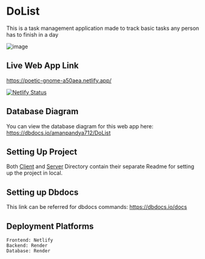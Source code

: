 # DoList
This is a task management application made to track basic tasks any person has to finish in a day

![image](https://github.com/thesparkvision/DoList/assets/40954160/7069cfba-79bc-43ea-a4ed-f928c1ed428e)


## Live Web App Link
https://poetic-gnome-a50aea.netlify.app/

[![Netlify Status](https://api.netlify.com/api/v1/badges/e8df4039-0ecc-4a94-b521-16e621aa6f4d/deploy-status)](https://app.netlify.com/sites/poetic-gnome-a50aea/deploys)

## Database Diagram
You can view the database diagram for this web app here:
https://dbdocs.io/amanpandya712/DoList

## Setting Up Project
Both [Client](https://github.com/thesparkvision/DoList/tree/main/client) and [Server](https://github.com/thesparkvision/DoList/tree/main/server) Directory contain their separate Readme for setting up the project in local.

## Setting up Dbdocs
This link can be referred for dbdocs commands:
https://dbdocs.io/docs

## Deployment Platforms
```text
Frontend: Netlify
Backend: Render 
Database: Render
```
